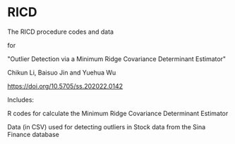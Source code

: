 # RICD
The RICD procedure codes and data

for 

"Outlier Detection via a Minimum Ridge Covariance Determinant Estimator"

Chikun Li, Baisuo Jin and Yuehua Wu

https://doi.org/10.5705/ss.202022.0142

Includes:

R codes for calculate the Minimum Ridge Covariance Determinant Estimator

Data (in CSV) used for detecting outliers in Stock data from the Sina Finance database

